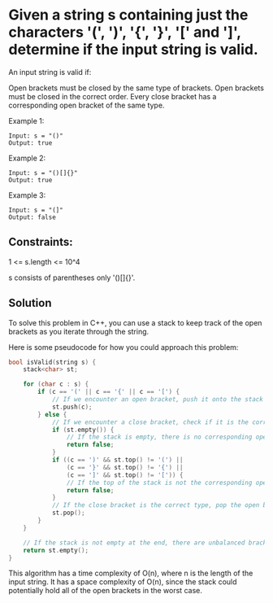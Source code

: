 # Given a string s containing just the characters '(', ')', '{', '}', '[' and ']', determine if the input string is valid.

An input string is valid if:

Open brackets must be closed by the same type of brackets.
Open brackets must be closed in the correct order.
Every close bracket has a corresponding open bracket of the same type.


Example 1:
```
Input: s = "()"
Output: true
```

Example 2:
```
Input: s = "()[]{}"
Output: true
```

Example 3:
```
Input: s = "(]"
Output: false
```

## Constraints:

1 <= s.length <= 10^4

s consists of parentheses only '()[]{}'.

## Solution

To solve this problem in C++, you can use a stack to keep track of the open brackets as you iterate through the string.

Here is some pseudocode for how you could approach this problem:

```c++
bool isValid(string s) {
    stack<char> st;

    for (char c : s) {
        if (c == '(' || c == '{' || c == '[') {
            // If we encounter an open bracket, push it onto the stack
            st.push(c);
        } else {
            // If we encounter a close bracket, check if it is the correct type
            if (st.empty()) {
                // If the stack is empty, there is no corresponding open bracket
                return false;
            }
            if ((c == ')' && st.top() != '(') ||
                (c == '}' && st.top() != '{') ||
                (c == ']' && st.top() != '[')) {
                // If the top of the stack is not the corresponding open bracket, the string is not valid
                return false;
            }
            // If the close bracket is the correct type, pop the open bracket off the stack
            st.pop();
        }
    }

    // If the stack is not empty at the end, there are unbalanced brackets
    return st.empty();
}
```

This algorithm has a time complexity of O(n), where n is the length of the input string. It has a space complexity of O(n), since the stack could potentially hold all of the open brackets in the worst case.
